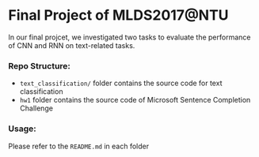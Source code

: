 # Final Project of MLDS2017@NTU

In our final projcet, we investigated two tasks to evaluate the performance of CNN and RNN on text-related tasks.

### Repo Structure:
- `text_classification/` folder contains the source code for text classification
- `hw1` folder contains the source code of Microsoft Sentence Completion Challenge

### Usage:
Please refer to the `README.md` in each folder